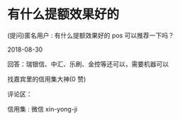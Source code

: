 # 有什么提额效果好的

(提问)匿名用户 : 有什么提额效果好的 pos 可以推荐一下吗？

2018-08-30

回答：瑞银信、中汇、乐刷、金控等还可以，需要机器可以

找嘉宾里的信用集大神(0 赞)

评论区：

信用集 : 微信 xin-yong-ji